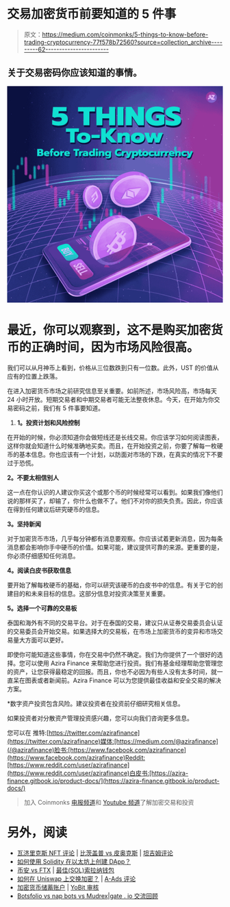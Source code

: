 # 交易加密货币前要知道的 5 件事

> 原文：<https://medium.com/coinmonks/5-things-to-know-before-trading-cryptocurrency-77f578b72560?source=collection_archive---------62----------------------->

## 关于交易密码你应该知道的事情。

![](img/8d6dced09a5479d10ce983bf885ba619.png)

# 最近，你可以观察到，这不是购买加密货币的正确时间，因为市场风险很高。

我们可以从月神币上看到，价格从三位数跌到只有一位数。此外，UST 的价值从应有的位置上跌落。

在进入加密货币市场之前研究信息至关重要。如前所述，市场风险高，市场每天 24 小时开放。短期交易者和中期交易者可能无法整夜休息。今天，在开始为你交易密码之前，我们有 5 件事要知道。

1.  **1。投资计划和风险控制**

在开始的时候，你必须知道你会做短线还是长线交易。你应该学习如何阅读图表，这样你就会知道什么时候准确地买卖。而且，在开始投资之前，你要了解每一枚硬币的基本信息。你也应该有一个计划，以防面对市场的下跌，在真实的情况下不要过于恐慌。

**2。不要太相信别人**

这一点在你认识的人建议你买这个或那个币的时候经常可以看到。如果我们像他们说的那样买了，却输了，你什么也做不了。他们不对你的损失负责。因此，你应该在得到任何建议后研究硬币的信息。

**3。坚持新闻**

对于加密货币市场，几乎每分钟都有消息要观察。你应该试着更新消息，因为每条消息都会影响你手中硬币的价值。如果可能，建议提供可靠的来源。更重要的是，你必须仔细感知任何消息。

**4。阅读白皮书获取信息**

要开始了解每枚硬币的基础，你可以研究该硬币的白皮书中的信息。有关于它的创建目的和未来目标的信息。这部分信息对投资决策至关重要。

**5。选择一个可靠的交易板**

泰国和海外有不同的交易平台。对于在泰国的交易，建议只从证券交易委员会认证的交易委员会开始交易。如果选择大的交易板，在市场上加密货币的变异和市场交易量大方面可以更好。

即使你可能知道这些事情，你在交易中仍然不确定。我们为你提供了一个很好的选择。您可以使用 Azira Finance 来帮助您进行投资。我们有基金经理帮助您管理您的资产，让您获得最稳定的回报。而且，你也不必因为有些人没有太多时间，就一直呆在图表或者新闻前。Azira Finance 可以为您提供最佳收益和安全交易的解决方案。

*数字资产投资包含风险。建议投资者在投资前仔细研究相关信息。

如果投资者对分散资产管理投资感兴趣，您可以向我们咨询更多信息。

您可以在
推特:[https://twitter.com/azirafinance](https://twitter.com/azirafinance)媒体:[https://medium.com/@azirafinance](/@azirafinance)脸书:[https://www.facebook.com/azirafinance](https://www.facebook.com/azirafinance)Reddit:[https://www.reddit.com/user/azirafinance](https://www.reddit.com/user/azirafinance)白皮书:[https://azira-finance.gitbook.io/product-docs/](https://azira-finance.gitbook.io/product-docs/)

> 加入 Coinmonks [电报频道](https://t.me/coincodecap)和 [Youtube 频道](https://www.youtube.com/c/coinmonks/videos)了解加密交易和投资

# 另外，阅读

*   [瓦济里克斯 NFT 评论](https://coincodecap.com/wazirx-nft-review) | [比茨盖普 vs 皮奥克斯](https://coincodecap.com/bitsgap-vs-pionex) | [坦吉姆评论](https://coincodecap.com/tangem-wallet-review)
*   [如何使用 Solidity 在以太坊上创建 DApp？](https://coincodecap.com/create-a-dapp-on-ethereum-using-solidity)
*   [币安 vs FTX](https://coincodecap.com/binance-vs-ftx) | [最佳(SOL)索拉纳钱包](https://coincodecap.com/solana-wallets)
*   [如何在 Uniswap 上交换加密？](https://coincodecap.com/swap-crypto-on-uniswap) | [A-Ads 评论](https://coincodecap.com/a-ads-review)
*   [加密货币储蓄账户](/coinmonks/cryptocurrency-savings-accounts-be3bc0feffbf) | [YoBit 审核](/coinmonks/yobit-review-175464162c62)
*   [Botsfolio vs nap bots vs Mudrex](/coinmonks/botsfolio-vs-napbots-vs-mudrex-c81344970c02)|[gate . io 交流回顾](/coinmonks/gate-io-exchange-review-61bf87b7078f)